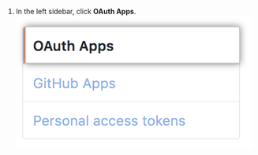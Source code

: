 1. In the left sidebar, click **OAuth Apps**.
![OAuth Apps section](/assets/images/help/settings/developer-settings-oauth-apps.png)
